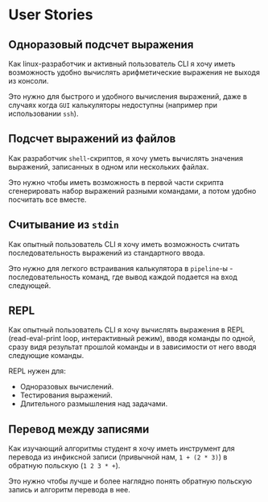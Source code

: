 # User Stories

## Одноразовый подсчет выражения
Как linux-разработчик и активный пользователь CLI я хочу иметь возможность удобно вычислять арифметические выражения не выходя из консоли.

Это нужно для быстрого и удобного вычисления выражений, даже в случаях когда `GUI` калькуляторы недоступны (например при использовании `ssh`).

## Подсчет выражений из файлов
Как разработчик `shell`-скриптов, я хочу уметь вычислять значения выражений, записанных в одном или нескольких файлах.

Это нужно чтобы иметь возможность в первой части скрипта сгенерировать набор выражений разными командами, а потом удобно посчитать все вместе.

## Считывание из `stdin`
Как опытный пользователь CLI я хочу иметь возможность считать последовательность выражений из стандартного ввода.

Это нужно для легкого встраивания калькулятора в `pipeline`-ы - последовательность команд, где вывод каждой подается на вход следующей.

## REPL 
Как опытный пользователь CLI я хочу вычислять выражения в REPL (read-eval-print loop, интерактивный режим), вводя команды по одной, сразу видя результат прошлой команды и в зависимости от него вводя следующие команды.

REPL нужен для:

* Одноразовых вычислений.
* Тестирования выражений.
* Длительного размышления над задачами.

## Перевод между записями
Как изучающий алгоритмы студент я хочу иметь инструмент для перевода из инфиксной записи (привычной нам, `1 + (2 * 3)`) в обратную польскую (`1 2 3 * +`).

Это нужно чтобы лучше и более наглядно понять обратную польскую запись и алгоритм перевода в нее.